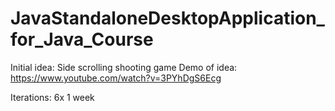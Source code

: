 # JavaStandaloneDesktopApplication_for_Java_Course


Initial idea: Side scrolling shooting game
Demo of idea: https://www.youtube.com/watch?v=3PYhDgS6Ecg

Iterations: 6x 1 week 

